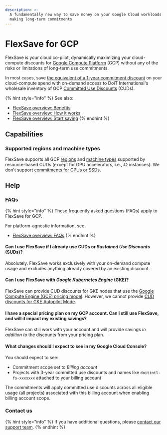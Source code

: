 ```yaml
---
description: >-
  A fundamentally new way to save money on your Google Cloud workloads without
  making long-term commitments
---
```


# FlexSave for GCP

FlexSave is your cloud co-pilot, dynamically maximizing your cloud-compute discounts for [Google Compute Platform](https://cloud.google.com) (GCP) without any of the risks or limitations of long-term use commitments.

In most cases, save [the equivalent of a 1-year commitment discount](overview.md#how-much-can-i-save-with-flexsave-for-google-cloud) on your cloud-compute spend with on-demand access to DoiT International's wholesale inventory of GCP [Committed Use Discounts](https://https/cloud.google.com/docs/cuds) (CUDs).

{% hint style="info" %}
See also:

* [FlexSave overview: Benefits](overview.md#benefits)
* [FlexSave overview: How it works](overview.md#how-it-works)
* [FlexSave overview: Start saving](overview.md#start-saving)
{% endhint %}

## Capabilities

### Supported regions and machine types

FlexSave supports all GCP [regions](https://cloud.google.com/compute/docs/regions-zones) and [machine types](https://cloud.google.com/compute/docs/machine-types) supported by resource-based CUDs (except for GPU accelerators, i.e., `A2` instances). We don't support [commitments for GPUs or SSDs](https://cloud.google.com/compute/docs/instances/signing-up-committed-use-discounts#commitments\_for\_gpus\_and\_local\_ssd).

## Help

### FAQs

{% hint style="info" %}
These frequently asked questions (FAQs) apply to FlexSave for GCP.

For platform-agnostic information, see:

* [FlexSave overview: FAQs](overview.md#faqs)
{% endhint %}

#### Can I use FlexSave if I already use CUDs or _Sustained Use Discounts_ (SUDs)?

Absolutely. FlexSave works exclusively with your on-demand compute usage and excludes anything already covered by an existing discount.

#### Can I use FlexSave with _Google Kubernetes Engine_ (GKE)?

FlexSave can provide CUD discounts for GKE nodes that use the [Google Compute Engine (GCE) pricing model](https://cloud.google.com/compute/docs/instances/signing-up-committed-use-discounts#restrictions). However, we cannot provide [CUD discounts for GKE Autopilot Mode](https://cloud.google.com/kubernetes-engine/cud).

#### I have a special pricing plan on my GCP account. Can I still use FlexSave, and will it impact my existing savings?

FlexSave can still work with your account and will provide savings _in addition to_ the discounts from your pricing plan.

#### What changes should I expect to see in my Google Cloud Console?

You should expect to see:

* Commitment scope set to _Billing account_
* Projects with 3-year committed use discounts and names like `doitintl-fs-xxxxxxx` attached to your billing account

The commitments will apply committed use discounts across all eligible usage (all projects) associated with this billing account when enabling billing account scope.

### Contact us

{% hint style="info" %}
If you have additional questions, please [contact our support team](../services/consulting-support/).
{% endhint %}
